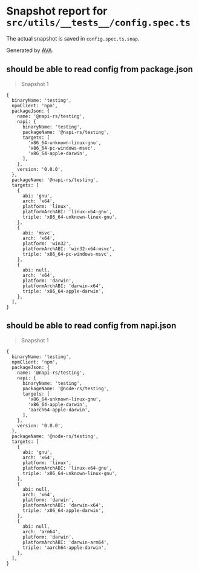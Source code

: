 # Snapshot report for `src/utils/__tests__/config.spec.ts`

The actual snapshot is saved in `config.spec.ts.snap`.

Generated by [AVA](https://avajs.dev).

## should be able to read config from package.json

> Snapshot 1

    {
      binaryName: 'testing',
      npmClient: 'npm',
      packageJson: {
        name: '@napi-rs/testing',
        napi: {
          binaryName: 'testing',
          packageName: '@napi-rs/testing',
          targets: [
            'x86_64-unknown-linux-gnu',
            'x86_64-pc-windows-msvc',
            'x86_64-apple-darwin',
          ],
        },
        version: '0.0.0',
      },
      packageName: '@napi-rs/testing',
      targets: [
        {
          abi: 'gnu',
          arch: 'x64',
          platform: 'linux',
          platformArchABI: 'linux-x64-gnu',
          triple: 'x86_64-unknown-linux-gnu',
        },
        {
          abi: 'msvc',
          arch: 'x64',
          platform: 'win32',
          platformArchABI: 'win32-x64-msvc',
          triple: 'x86_64-pc-windows-msvc',
        },
        {
          abi: null,
          arch: 'x64',
          platform: 'darwin',
          platformArchABI: 'darwin-x64',
          triple: 'x86_64-apple-darwin',
        },
      ],
    }

## should be able to read config from napi.json

> Snapshot 1

    {
      binaryName: 'testing',
      npmClient: 'npm',
      packageJson: {
        name: '@napi-rs/testing',
        napi: {
          binaryName: 'testing',
          packageName: '@node-rs/testing',
          targets: [
            'x86_64-unknown-linux-gnu',
            'x86_64-apple-darwin',
            'aarch64-apple-darwin',
          ],
        },
        version: '0.0.0',
      },
      packageName: '@node-rs/testing',
      targets: [
        {
          abi: 'gnu',
          arch: 'x64',
          platform: 'linux',
          platformArchABI: 'linux-x64-gnu',
          triple: 'x86_64-unknown-linux-gnu',
        },
        {
          abi: null,
          arch: 'x64',
          platform: 'darwin',
          platformArchABI: 'darwin-x64',
          triple: 'x86_64-apple-darwin',
        },
        {
          abi: null,
          arch: 'arm64',
          platform: 'darwin',
          platformArchABI: 'darwin-arm64',
          triple: 'aarch64-apple-darwin',
        },
      ],
    }
